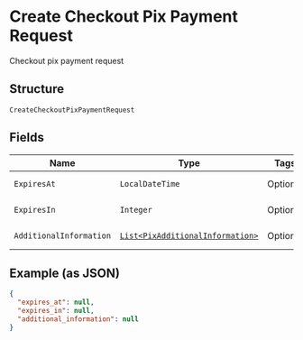 
# Create Checkout Pix Payment Request

Checkout pix payment request

## Structure

`CreateCheckoutPixPaymentRequest`

## Fields

| Name | Type | Tags | Description | Getter | Setter |
|  --- | --- | --- | --- | --- | --- |
| `ExpiresAt` | `LocalDateTime` | Optional | Expires at | LocalDateTime getExpiresAt() | setExpiresAt(LocalDateTime expiresAt) |
| `ExpiresIn` | `Integer` | Optional | Expires in | Integer getExpiresIn() | setExpiresIn(Integer expiresIn) |
| `AdditionalInformation` | [`List<PixAdditionalInformation>`](/doc/models/pix-additional-information.md) | Optional | Additional information | List<PixAdditionalInformation> getAdditionalInformation() | setAdditionalInformation(List<PixAdditionalInformation> additionalInformation) |

## Example (as JSON)

```json
{
  "expires_at": null,
  "expires_in": null,
  "additional_information": null
}
```

